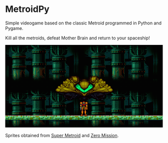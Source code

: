 # MetroidPy

Simple videogame based on the classic Metroid programmed in Python and Pygame.

Kill all the metroids, defeat Mother Brain and return to your spaceship!

![opening scene](opening.png)

Sprites obtained from [Super Metroid](https://www.spriters-resource.com/snes/smetroid/) and [Zero Mission](https://www.spriters-resource.com/game_boy_advance/metzero/).
